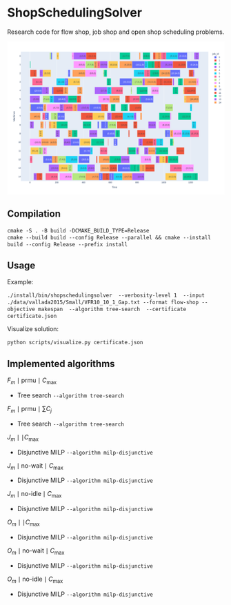 # ShopSchedulingSolver

Research code for flow shop, job shop and open shop scheduling problems.

![scheduleexample](img/schedule.png?raw=true "Schedule example")

## Compilation

```shell
cmake -S . -B build -DCMAKE_BUILD_TYPE=Release
cmake --build build --config Release --parallel && cmake --install build --config Release --prefix install
```

## Usage

Example:
```
./install/bin/shopschedulingsolver  --verbosity-level 1  --input ./data/vallada2015/Small/VFR10_10_1_Gap.txt --format flow-shop --objective makespan  --algorithm tree-search  --certificate certificate.json
```

Visualize solution:
```
python scripts/visualize.py certificate.json
```

## Implemented algorithms

$F_m \mid \text{prmu} \mid C_{\max}$
* Tree search `--algorithm tree-search`

$F_m \mid \text{prmu} \mid \sum C_j$
* Tree search `--algorithm tree-search`

$J_m \mid \mid C_{\max}$
* Disjunctive MILP `--algorithm milp-disjunctive`

$J_m \mid \text{no-wait} \mid C_{\max}$
* Disjunctive MILP `--algorithm milp-disjunctive`

$J_m \mid \text{no-idle} \mid C_{\max}$
* Disjunctive MILP `--algorithm milp-disjunctive`

$O_m \mid \mid C_{\max}$
* Disjunctive MILP `--algorithm milp-disjunctive`

$O_m \mid \text{no-wait} \mid C_{\max}$
* Disjunctive MILP `--algorithm milp-disjunctive`

$O_m \mid \text{no-idle} \mid C_{\max}$
* Disjunctive MILP `--algorithm milp-disjunctive`
